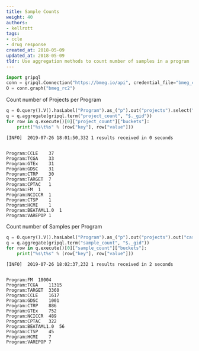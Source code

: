 ```yaml
---
title: Sample Counts
weight: 40
authors:
- kellrott
tags:
- ccle
- drug response
created_at: 2018-05-09
updated_at: 2018-05-09
tldr: Use aggregation methods to count number of samples in a program
---
```


```python
import gripql
conn = gripql.Connection("https://bmeg.io/api", credential_file="bmeg_credentials.json")
O = conn.graph("bmeg_rc2")
```

Count number of Projects per Program


```python
q = O.query().V().hasLabel("Program").as_("p").out("projects").select("p")
q = q.aggregate(gripql.term("project_count", "$._gid"))
for row in q.execute()[0]["project_count"]["buckets"]:
    print("%s\t%s" % (row["key"], row["value"]))
```

    [INFO]	2019-07-26 18:01:50,332	1 results received in 0 seconds


    Program:CCLE	37
    Program:TCGA	33
    Program:GTEx	31
    Program:GDSC	31
    Program:CTRP	30
    Program:TARGET	7
    Program:CPTAC	1
    Program:FM	1
    Program:NCICCR	1
    Program:CTSP	1
    Program:HCMI	1
    Program:BEATAML1.0	1
    Program:VAREPOP	1


Count number of Samples per Program


```python
q = O.query().V().hasLabel("Program").as_("p").out("projects").out("cases").select("p")
q = q.aggregate(gripql.term("sample_count", "$._gid"))
for row in q.execute()[0]["sample_count"]["buckets"]:
    print("%s\t%s" % (row["key"], row["value"]))
```

    [INFO]	2019-07-26 18:02:37,232	1 results received in 2 seconds


    Program:FM	18004
    Program:TCGA	11315
    Program:TARGET	3360
    Program:CCLE	1617
    Program:GDSC	1001
    Program:CTRP	886
    Program:GTEx	752
    Program:NCICCR	489
    Program:CPTAC	322
    Program:BEATAML1.0	56
    Program:CTSP	45
    Program:HCMI	7
    Program:VAREPOP	7

